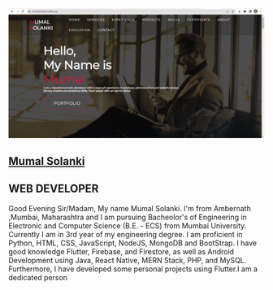   ![logo](https://github.com/mumal885/portfolio/blob/main/110.png)
  <!-- Header -->
  <section id="header">
    <div class="header container">
      <div class="nav-bar">
        <div class="brand">
          <a href="#hero">
            <h1><span><a href="https://mumalsolanki.netlify.app/"
          class="cta">M</span>umal <span>S</span>olanki</a></h1>
          </a>
        </div>
        <div class="nav-list">
          
     
  </section>
  <!-- End Header -->


  <!-- About Section -->
  <section id="about">
    <div class="about container">
      <div class="col-left">
        <div class="about-img">
          <WEB DEVELOPER>
        </div>
      </div>
      <div class="col-right">
        <h1 class="section-title"><span></span> <span></span></h1>
        <h2>WEB DEVELOPER
        </h2>
        <p>Good Evening Sir/Madam,
          My name Mumal Solanki. I'm from Ambernath ,Mumbai, Maharashtra and I am pursuing Bacheolor's of Engineering in
          Electronic and Computer Science (B.E. - ECS) from Mumbai University.
          Currently I am in 3rd year of my engineering degree. I am proficient in Python, HTML, CSS, JavaScript, NodeJS,
          MongoDB and BootStrap.
          I have good knowledge Flutter, Firebase, and Firestore, as well as Android Development using Java, React
          Native, MERN Stack, PHP, and MySQL.
          Furthermore, I have developed some personal projects using Flutter.I am a dedicated person</p>
        <a href="https://drive.google.com/file/d/1Igjkk8hq2Lh2CyVSM3z0ppCpPsQ0AkZn/view?usp=sharing"
          class="cta"></a>
      </div>
    </div>
  </section>
  <!-- End About Section -->

<p align="center">
  <a href="https://mumalsolanki.netlify.app/" target="blank"><img align="center"
            src="https://github.com/mumal885/portfolio/blob/main/portfolio/img/110.png"
            alt=""/></a> </P>
</body>



</html>
